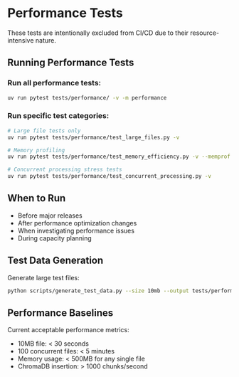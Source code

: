 # Performance Tests

These tests are intentionally excluded from CI/CD due to their resource-intensive nature.

## Running Performance Tests

### Run all performance tests:
```bash
uv run pytest tests/performance/ -v -m performance
```

### Run specific test categories:
```bash
# Large file tests only
uv run pytest tests/performance/test_large_files.py -v

# Memory profiling
uv run pytest tests/performance/test_memory_efficiency.py -v --memprof

# Concurrent processing stress tests
uv run pytest tests/performance/test_concurrent_processing.py -v
```

## When to Run

- Before major releases
- After performance optimization changes
- When investigating performance issues
- During capacity planning

## Test Data Generation

Generate large test files:
```bash
python scripts/generate_test_data.py --size 10mb --output tests/performance/data/
```

## Performance Baselines

Current acceptable performance metrics:
- 10MB file: < 30 seconds
- 100 concurrent files: < 5 minutes
- Memory usage: < 500MB for any single file
- ChromaDB insertion: > 1000 chunks/second

